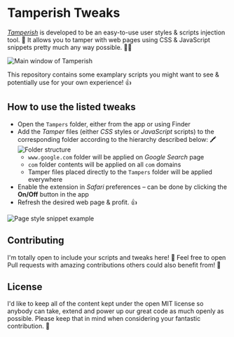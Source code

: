 # Tamperish Tweaks


[_Tamperish_](http://github.com/username0x0a/Tamperish) is developed to be an easy-to-use user styles & scripts injection tool. 💉 It allows you to tamper with web pages using CSS & JavaScript snippets pretty much any way possible. 👷‍♂️

![Main window of Tamperish](https://i.imgur.com/QOWVhAW.png)

This repository contains some examplary scripts you might want to see & potentially use for your own experience! 👍

## How to use the listed tweaks

- Open the `Tampers` folder, either from the app or using Finder
- Add the _Tamper_ files (either _CSS_ styles or _JavaScript_ scripts) to the corresponding folder according to the hierarchy described below: 🖍 ![Folder structure](https://i.imgur.com/eUSINxe.png)
	- `www.google.com` folder will be applied on _Google Search_ page
	- `com` folder contents will be applied on all `com` domains
	- Tamper files placed directly to the `Tampers` folder will be applied everywhere
- Enable the extension in _Safari_ preferences – can be done by clicking the **On/Off** button in the app
- Refresh the desired web page & profit. 👍

![Page style snippet example](https://i.imgur.com/5DJSXDD.png)

## Contributing

I'm totally open to include your scripts and tweaks here! 🙌 Feel free to open Pull requests with amazing contributions others could also benefit from! 💪

## License

I'd like to keep all of the content kept under the open MIT license so anybody can take, extend and power up our great code as much openly as possible. Please keep that in mind when considering your fantastic contribution. 🤗



